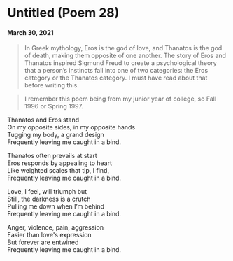 # Untitled (Poem 28)  
#### March 30, 2021         
        
> In Greek mythology, Eros is the god of love, and Thanatos is the god of death, making them opposite of one another. The story of Eros and Thanatos inspired Sigmund Freud to create a psychological theory that a person’s instincts fall into one of two categories: the Eros category or the Thanatos category. I must have read about that before writing this.   
  
> I remember this poem being from my junior year of college, so Fall 1996 or Spring 1997.   
  
Thanatos and Eros stand  
On my opposite sides, in my opposite hands  
Tugging my body, a grand design  
Frequently leaving me caught in a bind.  
  
Thanatos often prevails at start  
Eros responds by appealing to heart  
Like weighted scales that tip, I find,  
Frequently leaving me caught in a bind.  
  
Love, I feel, will triumph but  
Still, the darkness is a crutch  
Pulling me down when I’m behind  
Frequently leaving me caught in a bind.  
  
Anger, violence, pain, aggression  
Easier than love's expression  
But forever are entwined  
Frequently leaving me caught in a bind. 
